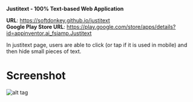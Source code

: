 <b>Justitext - 100% Text-based Web Application</b><br>

<b>URL</b>: https://softdonkey.github.io/justitext<br>
<b>Google Play Store URL</b>: https://play.google.com/store/apps/details?id=appinventor.ai_fsiamp.Justitext

In justitext page, users are able to click (or tap if it is used in mobile) and then hide small pieces of text.

# Screenshot

![alt tag](https://raw.githubusercontent.com/softdonkey/justitext/master/screenshot.png)
